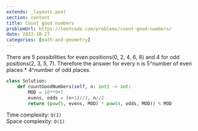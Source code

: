 ```yaml
---
extends: _layouts.post
section: content
title: Count good numbers
problemUrl: https://leetcode.com/problems/count-good-numbers/
date: 2022-10-27
categories: [math-and-geometry]
---
```


There are 5 possibilities for even positions(0, 2, 4, 6, 8) and 4 for odd positions(2, 3, 5, 7). Therefore the answer for every n is 5^number of even places * 4^number of odd places.

```python
class Solution:
    def countGoodNumbers(self, n: int) -> int:
        MOD = 10**9+7
        evens, odds = (n+1)//2, n//2
        return (pow(5, evens, MOD) * pow(4, odds, MOD)) % MOD
```

Time complexity: `O(1)` <br/>
Space complexity: `O(1)`